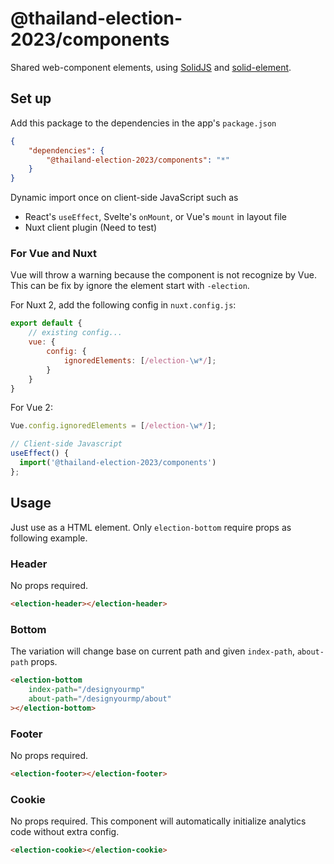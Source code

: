 # @thailand-election-2023/components

Shared web-component elements, using [SolidJS](https://www.solidjs.com/) and [solid-element](https://github.com/solidjs/solid/tree/main/packages/solid-element).

## Set up

Add this package to the dependencies in the app's `package.json`

```json
{
	"dependencies": {
		"@thailand-election-2023/components": "*"
	}
}
```

Dynamic import once on client-side JavaScript such as

- React's `useEffect`, Svelte's `onMount`, or Vue's `mount` in layout file
- Nuxt client plugin (Need to test)

### For Vue and Nuxt

Vue will throw a warning because the component is not recognize by Vue. This can be fix by ignore the element start with `-election`.

For Nuxt 2, add the following config in `nuxt.config.js`:

```js
export default {
	// existing config...
	vue: {
		config: {
			ignoredElements: [/election-\w*/];
		}
	}
}
```

For Vue 2:

```js
Vue.config.ignoredElements = [/election-\w*/];
```

```js
// Client-side Javascript
useEffect() {
  import('@thailand-election-2023/components')
};
```

## Usage

Just use as a HTML element. Only `election-bottom` require props as following example.

### Header

No props required.

```html
<election-header></election-header>
```

### Bottom

The variation will change base on current path and given `index-path`, `about-path` props.

```html
<election-bottom
	index-path="/designyourmp"
	about-path="/designyourmp/about"
></election-bottom>
```

### Footer

No props required.

```html
<election-footer></election-footer>
```

### Cookie

No props required. This component will automatically initialize analytics code without extra config.

```html
<election-cookie></election-cookie>
```
